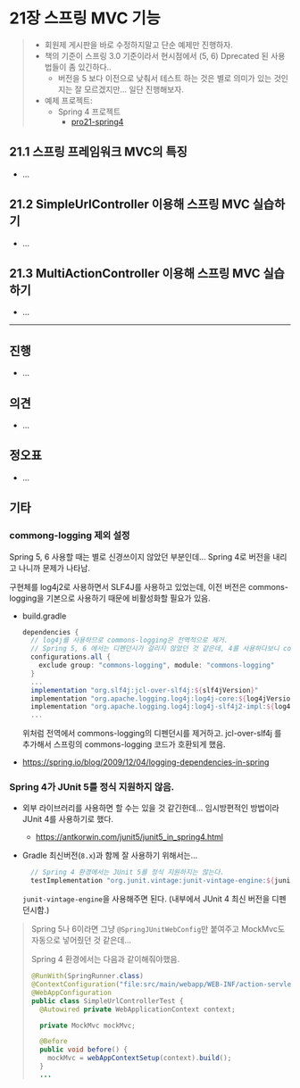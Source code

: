 # 21장 스프링 MVC 기능

> * 회원제 게시판을 바로 수정하지말고 단순 예제만 진행하자.
> * 책의 기준이 스프링 3.0 기준이라서 현시점에서 (5, 6) Dprecated 된 사용법들이 좀 있긴하다..
>   * 버전을 5 보다 이전으로 낮춰서 테스트 하는 것은 별로 의미가 있는 것인지는 잘 모르겠지만... 일단 진행해보자.
> * 예제 프로젝트: 
>   * Spring 4 프로젝트
>     * [pro21-spring4](pro21-spring4)



## 21.1 스프링 프레임워크 MVC의 특징

* ...



## 21.2 SimpleUrlController 이용해 스프링 MVC 실습하기

* ...

  

## 21.3 MultiActionController 이용해 스프링 MVC 실습하기

* ...








---

## 진행

* ...



## 의견

* ...



## 정오표

* ...
  



## 기타

### commong-logging 제외 설정

Spring 5, 6 사용할 때는 별로 신경쓰이지 않았던 부분인데...  Spring 4로 버전을 내리고 나니까 문제가 나타남.

구현체를 log4j2로 사용하면서 SLF4J를 사용하고 있었는데, 이전 버전은 commons-logging을 기본으로 사용하기 때문에 비활성화할 필요가 있음.

* build.gradle

  ```groovy
  dependencies {
    // log4j를 사용하므로 commons-logging은 전역적으로 제거.
    // Spring 5, 6 에서는 디펜던시가 걸리지 않았던 것 같은데, 4를 사용하다보니 commons-logging이 디펜던시 되어 제거했다.
    configurations.all {
      exclude group: "commons-logging", module: "commons-logging"
    }
    ...
    implementation "org.slf4j:jcl-over-slf4j:${slf4jVersion}"
    implementation "org.apache.logging.log4j:log4j-core:${log4jVersion}"
    implementation "org.apache.logging.log4j:log4j-slf4j2-impl:${log4jVersion}"
    ...
  ```

  위처럼 전역에서 commons-logging의 디펜던시를 제거하고.  jcl-over-slf4j 를 추가해서 스프링의 commons-logging 코드가 호환되게 했음.

* https://spring.io/blog/2009/12/04/logging-dependencies-in-spring





### Spring 4가 JUnit 5를 정식 지원하지 않음.

* 외부 라이브러리를 사용하면 할 수는 있을 것 같긴한데... 임시방편적인 방법이라 JUnit 4를 사용하기로 했다.

  * https://antkorwin.com/junit5/junit5_in_spring4.html

* Gradle 최신버전(`8.x`)과 함께 잘 사용하기 위해서는... 

  ```groovy
    // Spring 4 환경에서는 JUnit 5를 정식 지원하지는 않는다.
    testImplementation "org.junit.vintage:junit-vintage-engine:${junitVersion}"
  ```

  `junit-vintage-engine`을 사용해주면 된다. (내부에서 JUnit 4 최신 버전을 디펜던시함.)

> Spring 5나 6이라면 그냥 `@SpringJUnitWebConfig`만 붙여주고 MockMvc도 자동으로 넣어줬던 것 같은데...
>
> Spring 4 환경에서는 다음과 같이해줘야했음.
>
> ```java
> @RunWith(SpringRunner.class)
> @ContextConfiguration("file:src/main/webapp/WEB-INF/action-servlet.xml")
> @WebAppConfiguration
> public class SimpleUrlControllerTest {
>   @Autowired private WebApplicationContext context;
> 
>   private MockMvc mockMvc;
> 
>   @Before
>   public void before() {
>     mockMvc = webAppContextSetup(context).build();
>   }
>   ...
> ```



